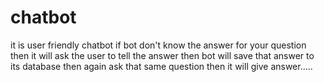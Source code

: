 # chatbot
it is user friendly chatbot if bot don't know the answer for your question then it will ask the user to tell the answer then bot will save that answer to its database then again ask that same question then it will give answer.....

